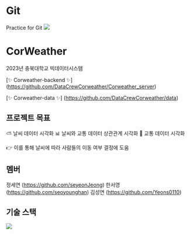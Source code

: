 # Git
Practice for Git
<img src="https://img.shields.io/badge/#339933?style=flat&logo=nodedotjs&logoColor=white"/>
# CorWeather
2023년 충북대학교 빅데이터시스템 


[✨ Corweather-backend ✨] (https://github.com/DataCrewCorweather/Corweather_server)


[✨ Corweather-data ✨] (https://github.com/DataCrewCorweather/data)

## 프로젝트 목표

⛅ 날씨 데이터 시각화
📊 날씨와 교통 데이터 상관관계 시각화
🚕 교통 데이터 시각화

👉 이를 통해 날씨에 따라 사람들의 이동 여부 결정에 도움

## 멤버

정세연 (https://github.com/seyeonJeong)
한서영 (https://github.com/seoyounghan)
김성연 (https://github.com/Yeons0110)

## 기술 스택
<img src="https://img.shields.io/badge/react-#61DAFB?style=flat&logo=react&logoColor=white"/>

